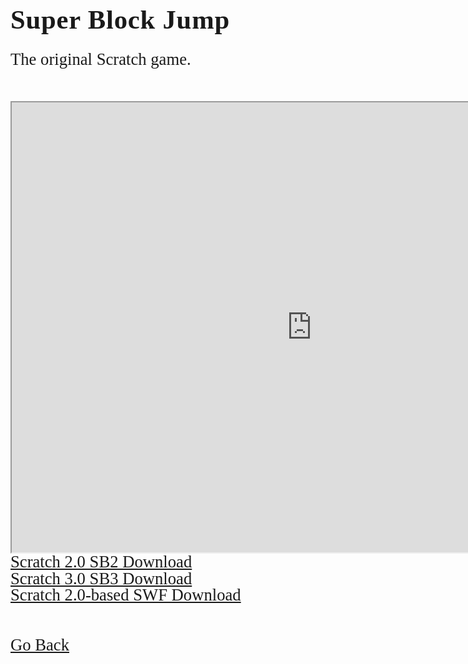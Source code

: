 <html>
<style>
		h3 {
			font-family: AppleKid;
			line-height: 1;
			letter-spacing: 0.8px;
		}
		h2 {
			font-family: AppleKid;
			line-height: 1;
			letter-spacing: 0.8px;
		}
		h1 {
			font-family: AppleKid;
			line-height: 1;
			letter-spacing: 0.8px;
		}
		@font-face {
			font-family: AppleKid;
			src: url('../../images/Apple-Kid.woff2') format('woff2'),
				url('../../images/Apple-Kid.woff') format('woff');
			font-weight: normal;
			font-style: normal;
		}
        p.small {
            line-height: 1;
        }
		.mainContent {
			font-family: AppleKid;
			font-size: 20pt;
			line-height: 1;
		}
</style>
<body>
<div class="mainContent">
<h1 style="font-size:32pt">Super Block Jump</h1>
<p>The original Scratch game.</p><br />
<iframe src="https://jamesbmadden.github.io/scratch-silicon/#33047346" width="960px" height="720px" allowFullscreen></iframe>
<br/>
<a href="../../downloads/Super Block Jump.sb2">Scratch 2.0 SB2 Download</a><br />
<a href="../../downloads/Super Block Jump.sb3">Scratch 3.0 SB3 Download</a><br />
<a href="../../downloads/Super Block Jump.swf">Scratch 2.0-based SWF Download</a><br />
<br />
<br />
<a href="https://sterophonick.github.io/Archive/SuperBlockJump">Go Back</a><br />
</div>
</body>
</html>